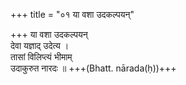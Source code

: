 +++
title = "०१ या वशा उदकल्पयन्"

+++
या वशा उदकल्पयन्  
देवा यज्ञाद् उदेत्य ।  
तासां विलिप्त्यं भीमाम्  
उदाकुरुत नारदः ॥ +++(Bhatt. nārada(ḥ))+++